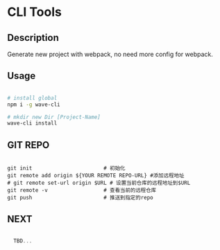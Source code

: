 # CLI Tools

## Description

Generate new project with webpack, no need more config for webpack.

## Usage

```sh

# install global
npm i -g wave-cli

# mkdir new Dir [Project-Name]
wave-cli install

```

## GIT REPO

```SH

git init                       # 初始化
git remote add origin ${YOUR REMOTE REPO-URL} #添加远程地址
# git remote set-url origin $URL # 设置当前仓库的远程地址到$URL
git remote -v                  # 查看当前的远程仓库
git push                       # 推送到指定的repo

```

## NEXT

```js

  TBD...

```

